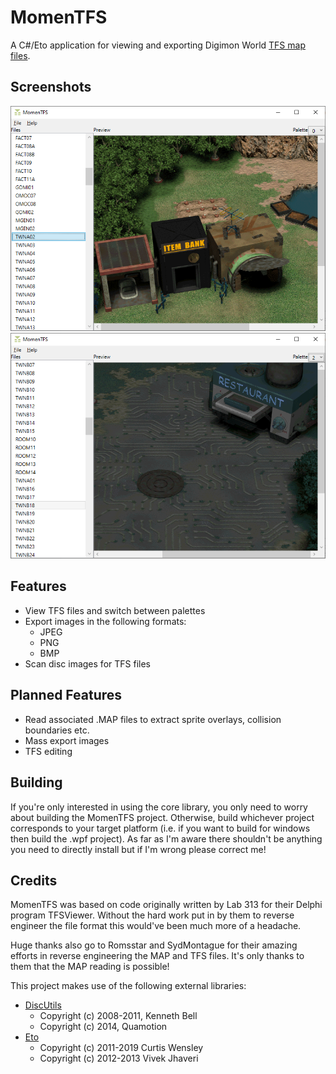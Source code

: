 # MomenTFS

A C#/Eto application for viewing and exporting Digimon World [TFS map files](https://github.com/SamuelKinnett/MomenTFS/wiki/TFS-Files).

## Screenshots
![Screenshot1](https://github.com/SamuelKinnett/MomenTFS/blob/master/Assets/Screenshots/Screenshot1.png?raw=true)  
![Screenshot2](https://github.com/SamuelKinnett/MomenTFS/blob/master/Assets/Screenshots/Screenshot2.png?raw=true)

## Features
- View TFS files and switch between palettes
- Export images in the following formats:
    - JPEG
    - PNG
    - BMP
- Scan disc images for TFS files

## Planned Features
- Read associated .MAP files to extract sprite overlays, collision boundaries etc.
- Mass export images
- TFS editing

## Building
If you're only interested in using the core library, you only need to worry about building the MomenTFS project. Otherwise, build whichever project corresponds to your target platform (i.e. if you want to build for windows then build the .wpf project). As far as I'm aware there shouldn't be anything you need to directly install but if I'm wrong please correct me!

## Credits
MomenTFS was based on code originally written by Lab 313 for their Delphi program TFSViewer. Without the hard work put in by them to reverse engineer the file format this would've been much more of a headache.

Huge thanks also go to Romsstar and SydMontague for their amazing efforts in reverse engineering the MAP and TFS files. It's only thanks to them that the MAP reading is possible!

This project makes use of the following external libraries:
- [DiscUtils](https://github.com/DiscUtils/DiscUtils)
    - Copyright (c) 2008-2011, Kenneth Bell
    - Copyright (c) 2014, Quamotion
- [Eto](https://github.com/picoe/Eto)
    - Copyright (c) 2011-2019 Curtis Wensley
    - Copyright (c) 2012-2013 Vivek Jhaveri
